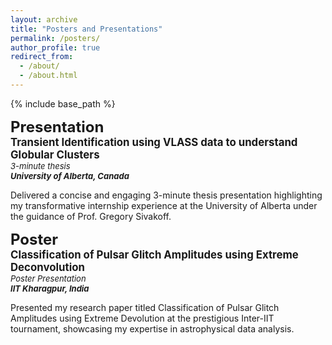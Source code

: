 ```yaml
---
layout: archive
title: "Posters and Presentations"
permalink: /posters/
author_profile: true
redirect_from: 
  - /about/
  - /about.html
---
```



{% include base_path %}

**<font size="5">Presentation</font>**  
<big>**Transient Identification using VLASS data to understand Globular Clusters**</big>  
*<font size="2">3-minute thesis</font>*  
***<font size="2">University of Alberta, Canada</font>***  

Delivered a concise and engaging 3-minute thesis presentation highlighting my transformative internship experience at the
University of Alberta under the guidance of Prof. Gregory Sivakoff.

**<font size="5">Poster</font>**  
<big>**Classification of Pulsar Glitch Amplitudes using Extreme Deconvolution**</big>  
*<font size="2">Poster Presentation</font>*  
***<font size ="2">IIT Kharagpur, India</font>***  

Presented my research paper titled Classification of Pulsar Glitch Amplitudes using Extreme Devolution at the prestigious
Inter-IIT tournament, showcasing my expertise in astrophysical data analysis.


